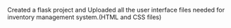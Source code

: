 Created a flask project and Uploaded all the user interface files needed for inventory management system.(HTML and CSS files)
